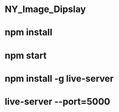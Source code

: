 # NY_Image_Dipslay 
# npm install
# npm start
# npm install -g live-server
# live-server --port=5000
